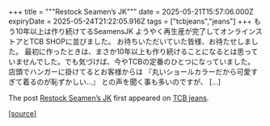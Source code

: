 +++
title = """Restock Seamen’s JK"""
date = 2025-05-21T15:57:06.000Z
expiryDate = 2025-05-24T21:22:05.916Z
tags = ["tcbjeans","jeans"]
+++
もう10年以上は作り続けてるSeamensJK ようやく再生産が完了してオンラインストアとTCB SHOPに並びました。 お待ちいただいていた皆様、お待たせしました。 最初に作ったときは、まさか10年以上も作り続けることになるとは思っていませんでした。でも気づけば、今やTCBの定番のひとつになっていました。 店頭でハンガーに掛けてるとお客様からは 『丸いショールカラーだから可愛すぎて着るのが恥ずかしい…』 との声を聞く事も多いのですが、 \[…\]

The post [Restock Seamen’s JK](http://tcbjeans.com/2025/05/22/52553) first appeared on [TCB jeans](http://tcbjeans.com).

[[source]](http://tcbjeans.com/2025/05/22/52553)
